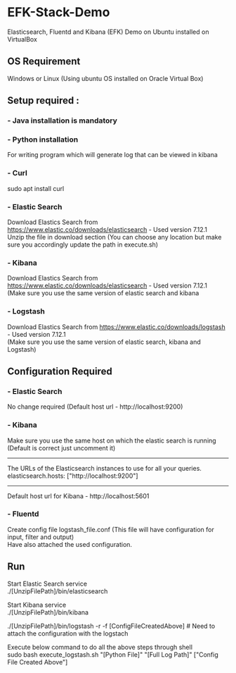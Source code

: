 # EFK-Stack-Demo
Elasticsearch, Fluentd and Kibana (EFK) Demo on Ubuntu installed on VirtualBox


## OS Requirement
Windows or Linux (Using ubuntu OS installed on Oracle Virtual Box)

## Setup required : 
### - Java installation is mandatory 

### - Python installation
For writing program which will generate log that can be viewed in kibana

### - Curl 
sudo apt install curl

### - Elastic Search 
Download Elastics Search from https://www.elastic.co/downloads/elasticsearch - Used version 7.12.1 <br />
Unzip the file in download section (You can choose any location but make sure you accordingly update the path in execute.sh) 

### - Kibana
Download Elastics Search from https://www.elastic.co/downloads/elasticsearch - Used version 7.12.1 <br />
(Make sure you use the same version of elastic search and kibana

### - Logstash
Download Elastics Search from https://www.elastic.co/downloads/logstash - Used version 7.12.1 <br />
(Make sure you use the same version of elastic search, kibana and Logstash)

## Configuration Required
### - Elastic Search  
No change required (Default host url - http://localhost:9200)

### - Kibana
Make sure you use the same host on which the elastic search is running (Default is correct just uncomment it)
****
The URLs of the Elasticsearch instances to use for all your queries. <br />
elasticsearch.hosts: ["http://localhost:9200"]
****
Default host url for Kibana - http://localhost:5601

### - Fluentd

Create config file logstash_file.conf (This file will have configuration for input, filter and output) <br />
Have also attached the used configuration.

## Run 
Start Elastic Search service <br />
./[UnzipFilePath]/bin/elasticsearch

Start Kibana service <br />
./[UnzipFilePath]/bin/kibana

./[UnzipFilePath]/bin/logstash -r -f [ConfigFileCreatedAbove] # Need to attach the configuration with the logstach<br /> 

Execute below command to do all the above steps through shell <br />
sudo bash execute_logstash.sh "[Python File]" "[Full Log Path]" ["Config File Created Above"]
